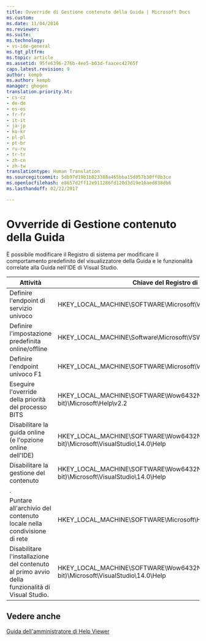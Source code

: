 ```yaml
---
title: Ovverride di Gestione contenuto della Guida | Microsoft Docs
ms.custom: 
ms.date: 11/04/2016
ms.reviewer: 
ms.suite: 
ms.technology:
- vs-ide-general
ms.tgt_pltfrm: 
ms.topic: article
ms.assetid: 95fe6396-276b-4ee5-b03d-faacec42765f
caps.latest.revision: 9
author: kempb
ms.author: kempb
manager: ghogen
translation.priority.ht:
- cs-cz
- de-de
- es-es
- fr-fr
- it-it
- ja-jp
- ko-kr
- pl-pl
- pt-br
- ru-ru
- tr-tr
- zh-cn
- zh-tw
translationtype: Human Translation
ms.sourcegitcommit: 5db97d19b1b823388a465bba15d057b30ff0b3ce
ms.openlocfilehash: e8657d2ff12e911286fd120d3d19e16aed838db6
ms.lasthandoff: 02/22/2017

---
```

# <a name="help-content-manager-overrides"></a>Ovverride di Gestione contenuto della Guida
È possibile modificare il Registro di sistema per modificare il comportamento predefinito del visualizzatore della Guida e le funzionalità correlate alla Guida nell'IDE di Visual Studio.  
  
|Attività|Chiave del Registro di sistema|Valore e definizione|  
|----------|------------------|--------------------------|  
|Definire l'endpoint di servizio univoco|HKEY_LOCAL_MACHINE\SOFTWARE\Microsoft\VSWinExpress\14.0\Help|NewContentAndUpdateService--*HTTPValueForTheServiceEndpoint*.|  
|Definire l'impostazione predefinita online/offline|HKEY_LOCAL_MACHINE\Software\Microsoft\VSWinExpress\14.0\help|UseOnlineHelp--Immettere `0` per specificare la Guida locale e `1` per specificare la Guida online.|  
|Definire l'endpoint univoco F1|HKEY_LOCAL_MACHINE\SOFTWARE\Microsoft\VSWinExpress\14.0\Help|OnlineBaseUrl--*HTTPValueForTheServiceEndpoint*|  
|Eseguire l'override della priorità del processo BITS|HKEY_LOCAL_MACHINE\SOFTWARE\Wow6432Node (nei computer a 64 bit)\Microsoft\Help\v2.2|BITSPriority--Usare uno dei valori seguenti: **foreground**, **high**, **normal** o **low**.|  
|Disabilitare la guida online (e l'opzione online dell'IDE)|HKEY_LOCAL_MACHINE\SOFTWARE\Wow6432Node (nei computer a 64 bit)\Microsoft\VisualStudio\14.0\Help|OnlineHelpPreferenceDisabled--Impostare su 1 per disabilitare l'accesso al contenuto della Guida online.|  
|Disabilitare la gestione del contenuto|HKEY_LOCAL_MACHINE\SOFTWARE\Wow6432Node (nei computer a 64 bit)\Microsoft\VisualStudio\14.0\Help|ContentManagementDisabled--Impostare su 1 per disabilitare la scheda **Gestisci contenuto** in Help Viewer.
.|  
|Puntare all'archivio del contenuto locale nella condivisione di rete|HKEY_LOCAL_MACHINE\SOFTWARE\Microsoft\Help\v2.2\Catalogs\VisualStudio11|LocationPath="*ContentStoreNetworkShare*"|  
|Disabilitare l'installazione del contenuto al primo avvio della funzionalità di Visual Studio.|HKEY_LOCAL_MACHINE\SOFTWARE\Wow6432Node (nei computer a 64 bit)\Microsoft\VisualStudio\14.0\Help|DisableFirstRunHelpSelection--Impostare su 1 per disabilitare le funzionalità della guida configurate la prima volta che si esegue Visual Studio.|  
  
## <a name="see-also"></a>Vedere anche  
 [Guida dell'amministratore di Help Viewer](../ide/help-viewer-administrator-guide.md)
